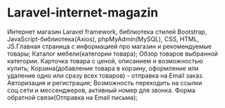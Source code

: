 # Laravel-internet-magazin
Интернет магазин Laravel framework, библиотека стилей Bootstrap, JavaScript-библиотека(Axios), phpMyAdmin(MySQL), CSS, HTML, JS.Главная страница с информацией про магазин и рекомендуемые товары; Каталог мебели(категории товара); Обзор товаров выбранной категории. Карточка товара с ценой, описанием и возможностью купить; Корзина(добавление товара в корзину, оформление  или удаление одно или сразу всех товаров) - отправка на Email заказ. Авторизация и регистрация; Возможность переходить на ссылки соц.сети и мессенджеров, активный номер для звонка. Форма обратной связи(Отправка на Email письма);
